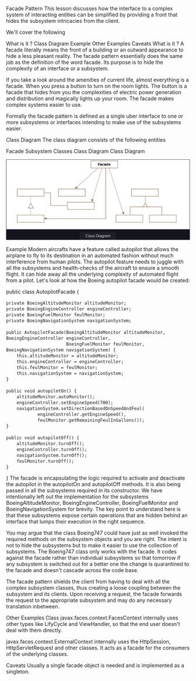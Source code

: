 Facade Pattern
This lesson discusses how the interface to a complex system of interacting entities can be simplified by providing a
front that hides the subsystem intricacies from the client.

We'll cover the following

What is it ?
Class Diagram
Example
Other Examples
Caveats
What is it ?
A facade literally means the front of a building or an outward appearance to hide a less pleasant reality. The facade
pattern essentially does the same job as the definition of the word facade. Its purpose is to hide the complexity of an
interface or a subsystem.

If you take a look around the amenities of current life, almost everything is a facade. When you press a button to turn
on the room lights. The button is a facade that hides from you the complexities of electric power generation and
distribution and magically lights up your room. The facade makes complex systems easier to use.

Formally the facade pattern is defined as a single uber interface to one or more subsystems or interfaces intending to
make use of the subsystems easier.

Class Diagram
The class diagram consists of the following entities

Facade
Subsystem Classes
Class Diagram
Class Diagram

![img.png](img.png)

Example
Modern aircrafts have a feature called autopilot that allows the airplane to fly to its destination in an automated
fashion without much interference from human pilots. The autopilot feature needs to juggle with all the subsystems and
health-checks of the aircraft to ensure a smooth flight. It can hide away all the underlying complexity of automated
flight from a pilot. Let's look at how the Boeing autopilot facade would be created:

public class AutopilotFacade {

    private BoeingAltitudeMonitor altitudeMonitor;
    private BoeingEngineController engineController;
    private BoeingFuelMonitor feulMonitor;
    private BoeingNavigationSystem navigationSystem;

    public AutopilotFacade(BoeingAltitudeMonitor altitudeMonitor, BoeingEngineController engineController,
                           BoeingFuelMonitor feulMonitor, BoeingNavigationSystem navigationSystem) {
        this.altitudeMonitor = altitudeMonitor;
        this.engineController = engineController;
        this.feulMonitor = feulMonitor;
        this.navigationSystem = navigationSystem;
    }

    public void autopilotOn() {
        altitudeMonitor.autoMonitor();
        engineController.setEngineSpeed(700);
        navigationSystem.setDirectionBasedOnSpeedAndFeul(
                engineController.getEngineSpeed(),
                feulMonitor.getRemainingFeulInGallons());
    }

    public void autopilotOff() {
        altitudeMonitor.turnOff();
        engineController.turnOff();
        navigationSystem.turnOff();
        feulMonitor.turnOff();
    }

}
The facade is encapsulating the logic required to activate and deactivate the autopilot in the autopilotOn and
autopilotOff methods. It is also being passed in all the subsystems required in its constructor. We have intentionally
left out the implementation for the subsystems BoeingAltitudeMonitor, BoeingEngineController, BoeingFuelMonitor and
BoeingNavigationSystem for brevity. The key point to understand here is that these subsystems expose certain operations
that are hidden behind an interface that lumps their execution in the right sequence.

You may argue that the class Boeing747 could have just as well invoked the required methods on the subsystem objects and
you are right. The intent is not to hide the subsystems but to make it easier to use the collection of subsystems. The
Boeing747 class only works with the facade. It codes against the facade rather than individual subsystems so that
tomorrow if any subsystem is switched out for a better one the change is quarantined to the facade and doesn't cascade
across the code base.

The facade pattern shields the client from having to deal with all the complex subsystem classes, thus creating a loose
coupling between the subsystem and its clients. Upon receiving a request, the facade forwards the request to the
appropriate subsystem and may do any necessary translation inbetween.

Other Examples
Class javax.faces.context.FacesContext internally uses other types like LifyCycle and ViewHandler, so that the end user
doesn't deal with them directly.

javax.faces.context.ExternalContext internally uses the HttpSession, HttpServletRequest and other classes. It acts as a
facade for the consumers of the underlying classes.

Caveats
Usually a single facade object is needed and is implemented as a singleton.